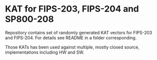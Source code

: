 # KAT for FIPS-203, FIPS-204 and SP800-208

Repository contains set of randomly generated KAT vectors for FIPS-203 and FIPS-204.
For details see README in a folder corresponding.

Those KATs has been used against multiple, mostly closed source, implementations including HW and SW.

